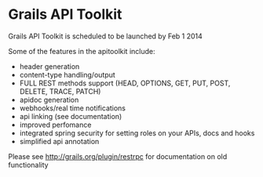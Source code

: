 # Grails API Toolkit

Grails API Toolkit is scheduled to be launched by Feb 1 2014

Some of the features in the apitoolkit include:

- header generation
- content-type handling/output
- FULL REST methods support (HEAD, OPTIONS, GET, PUT, POST, DELETE, TRACE, PATCH)
- apidoc generation
- webhooks/real time notifications
- api linking (see documentation)
- improved perfomance
- integrated spring security for setting roles on your APIs, docs and hooks
- simplified api annotation

Please see http://grails.org/plugin/restrpc for documentation on old functionality


